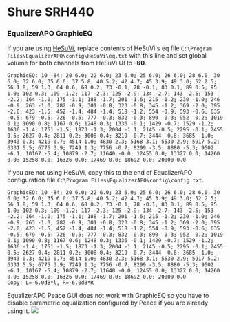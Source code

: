 # Shure SRH440
### EqualizerAPO GraphicEQ
If you are using [HeSuVi](https://sourceforge.net/projects/hesuvi/), replace contents of HeSuVi's eq file `C:\Program Files\EqualizerAPO\config\HeSuVi\eq.txt` with this line and set global volume for both channels from HeSuVi UI to **-60**.
```
GraphicEQ: 10 -84; 20 6.0; 22 6.0; 23 6.0; 25 6.0; 26 6.0; 28 6.0; 30 6.0; 32 6.0; 35 6.0; 37 5.8; 40 5.2; 42 4.7; 45 3.9; 49 3.0; 52 2.5; 56 1.8; 59 1.3; 64 0.6; 68 0.2; 73 -0.1; 78 -0.1; 83 0.1; 89 0.5; 95 1.0; 102 0.3; 109 -1.2; 117 -2.3; 125 -2.9; 134 -2.7; 143 -2.5; 153 -2.2; 164 -1.0; 175 -1.1; 188 -1.7; 201 -1.6; 215 -1.2; 230 -1.0; 246 -0.9; 263 -1.0; 282 -0.9; 301 -0.8; 323 -0.8; 345 -1.2; 369 -2.0; 395 -2.0; 423 -1.5; 452 -1.4; 484 -1.4; 518 -1.2; 554 -0.9; 593 -0.6; 635 -0.5; 679 -0.5; 726 -0.5; 777 -0.3; 832 -0.3; 890 -0.3; 952 -0.2; 1019 0.1; 1090 0.8; 1167 0.6; 1248 0.3; 1336 -0.1; 1429 -0.7; 1529 -1.2; 1636 -1.4; 1751 -1.5; 1873 -1.3; 2004 -1.1; 2145 -0.5; 2295 -0.1; 2455 0.5; 2627 0.4; 2811 0.2; 3008 0.4; 3219 -0.7; 3444 -0.8; 3685 -1.0; 3943 0.3; 4219 0.7; 4514 1.0; 4830 2.3; 5168 3.1; 5530 2.9; 5917 5.2; 6331 5.5; 6775 3.9; 7249 1.3; 7756 -0.7; 8299 -3.5; 8880 -5.3; 9502 -6.1; 10167 -5.4; 10879 -2.7; 11640 -0.0; 12455 0.0; 13327 0.0; 14260 0.0; 15258 0.0; 16326 0.0; 17469 0.0; 18692 0.0; 20000 0.0
```
If you are not using HeSuVi, copy this to the end of EqualizerAPO configuration file `C:\Program Files\EqualizerAPO\config\config.txt`.
```
GraphicEQ: 10 -84; 20 6.0; 22 6.0; 23 6.0; 25 6.0; 26 6.0; 28 6.0; 30 6.0; 32 6.0; 35 6.0; 37 5.8; 40 5.2; 42 4.7; 45 3.9; 49 3.0; 52 2.5; 56 1.8; 59 1.3; 64 0.6; 68 0.2; 73 -0.1; 78 -0.1; 83 0.1; 89 0.5; 95 1.0; 102 0.3; 109 -1.2; 117 -2.3; 125 -2.9; 134 -2.7; 143 -2.5; 153 -2.2; 164 -1.0; 175 -1.1; 188 -1.7; 201 -1.6; 215 -1.2; 230 -1.0; 246 -0.9; 263 -1.0; 282 -0.9; 301 -0.8; 323 -0.8; 345 -1.2; 369 -2.0; 395 -2.0; 423 -1.5; 452 -1.4; 484 -1.4; 518 -1.2; 554 -0.9; 593 -0.6; 635 -0.5; 679 -0.5; 726 -0.5; 777 -0.3; 832 -0.3; 890 -0.3; 952 -0.2; 1019 0.1; 1090 0.8; 1167 0.6; 1248 0.3; 1336 -0.1; 1429 -0.7; 1529 -1.2; 1636 -1.4; 1751 -1.5; 1873 -1.3; 2004 -1.1; 2145 -0.5; 2295 -0.1; 2455 0.5; 2627 0.4; 2811 0.2; 3008 0.4; 3219 -0.7; 3444 -0.8; 3685 -1.0; 3943 0.3; 4219 0.7; 4514 1.0; 4830 2.3; 5168 3.1; 5530 2.9; 5917 5.2; 6331 5.5; 6775 3.9; 7249 1.3; 7756 -0.7; 8299 -3.5; 8880 -5.3; 9502 -6.1; 10167 -5.4; 10879 -2.7; 11640 -0.0; 12455 0.0; 13327 0.0; 14260 0.0; 15258 0.0; 16326 0.0; 17469 0.0; 18692 0.0; 20000 0.0
Copy: L=-6.0dB*l, R=-6.0dB*R
```
EqualizerAPO Peace GUI does not work with GraphicEQ so you have to disable parametric equalization configured by Peace if you are already using it.
![](https://raw.githubusercontent.com/jaakkopasanen/AutoEq/master/results/SBAF-Serious/innerfidelity/onear/Shure%20SRH440/Shure%20SRH440.png)
